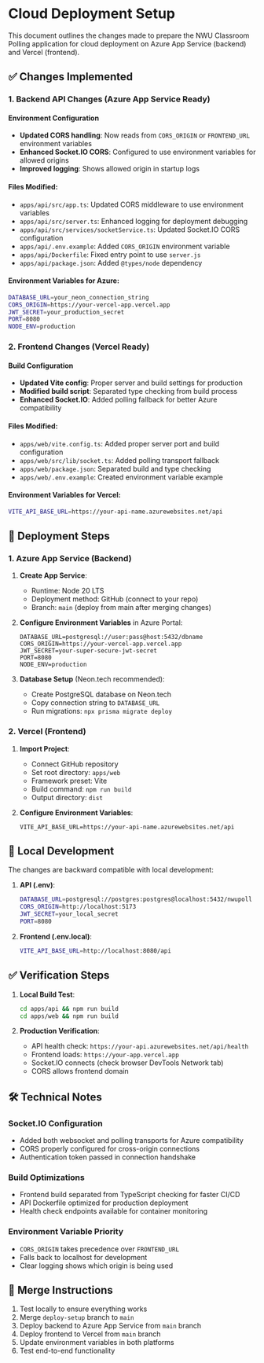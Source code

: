 # Cloud Deployment Setup

This document outlines the changes made to prepare the NWU Classroom Polling application for cloud deployment on Azure App Service (backend) and Vercel (frontend).

## ✅ Changes Implemented

### 1. Backend API Changes (Azure App Service Ready)

#### Environment Configuration
- **Updated CORS handling**: Now reads from `CORS_ORIGIN` or `FRONTEND_URL` environment variables
- **Enhanced Socket.IO CORS**: Configured to use environment variables for allowed origins
- **Improved logging**: Shows allowed origin in startup logs

#### Files Modified:
- `apps/api/src/app.ts`: Updated CORS middleware to use environment variables
- `apps/api/src/server.ts`: Enhanced logging for deployment debugging
- `apps/api/src/services/socketService.ts`: Updated Socket.IO CORS configuration
- `apps/api/.env.example`: Added `CORS_ORIGIN` environment variable
- `apps/api/Dockerfile`: Fixed entry point to use `server.js`
- `apps/api/package.json`: Added `@types/node` dependency

#### Environment Variables for Azure:
```bash
DATABASE_URL=your_neon_connection_string
CORS_ORIGIN=https://your-vercel-app.vercel.app
JWT_SECRET=your_production_secret
PORT=8080
NODE_ENV=production
```

### 2. Frontend Changes (Vercel Ready)

#### Build Configuration
- **Updated Vite config**: Proper server and build settings for production
- **Modified build script**: Separated type checking from build process
- **Enhanced Socket.IO**: Added polling fallback for better Azure compatibility

#### Files Modified:
- `apps/web/vite.config.ts`: Added proper server port and build configuration
- `apps/web/src/lib/socket.ts`: Added polling transport fallback
- `apps/web/package.json`: Separated build and type checking
- `apps/web/.env.example`: Created environment variable example

#### Environment Variables for Vercel:
```bash
VITE_API_BASE_URL=https://your-api-name.azurewebsites.net/api
```

## 🚀 Deployment Steps

### 1. Azure App Service (Backend)

1. **Create App Service**:
   - Runtime: Node 20 LTS
   - Deployment method: GitHub (connect to your repo)
   - Branch: `main` (deploy from main after merging changes)

2. **Configure Environment Variables** in Azure Portal:
   ```
   DATABASE_URL=postgresql://user:pass@host:5432/dbname
   CORS_ORIGIN=https://your-vercel-app.vercel.app
   JWT_SECRET=your-super-secure-jwt-secret
   PORT=8080
   NODE_ENV=production
   ```

3. **Database Setup** (Neon.tech recommended):
   - Create PostgreSQL database on Neon.tech
   - Copy connection string to `DATABASE_URL`
   - Run migrations: `npx prisma migrate deploy`

### 2. Vercel (Frontend)

1. **Import Project**:
   - Connect GitHub repository
   - Set root directory: `apps/web`
   - Framework preset: Vite
   - Build command: `npm run build`
   - Output directory: `dist`

2. **Configure Environment Variables**:
   ```
   VITE_API_BASE_URL=https://your-api-name.azurewebsites.net/api
   ```

## 🔧 Local Development

The changes are backward compatible with local development:

1. **API (.env)**:
   ```bash
   DATABASE_URL=postgresql://postgres:postgres@localhost:5432/nwupoll
   CORS_ORIGIN=http://localhost:5173
   JWT_SECRET=your_local_secret
   PORT=8080
   ```

2. **Frontend (.env.local)**:
   ```bash
   VITE_API_BASE_URL=http://localhost:8080/api
   ```

## ✅ Verification Steps

1. **Local Build Test**:
   ```bash
   cd apps/api && npm run build
   cd apps/web && npm run build
   ```

2. **Production Verification**:
   - API health check: `https://your-api.azurewebsites.net/api/health`
   - Frontend loads: `https://your-app.vercel.app`
   - Socket.IO connects (check browser DevTools Network tab)
   - CORS allows frontend domain

## 🛠 Technical Notes

### Socket.IO Configuration
- Added both websocket and polling transports for Azure compatibility
- CORS properly configured for cross-origin connections
- Authentication token passed in connection handshake

### Build Optimizations
- Frontend build separated from TypeScript checking for faster CI/CD
- API Dockerfile optimized for production deployment
- Health check endpoints available for container monitoring

### Environment Variable Priority
- `CORS_ORIGIN` takes precedence over `FRONTEND_URL`
- Falls back to localhost for development
- Clear logging shows which origin is being used

## 📝 Merge Instructions

1. Test locally to ensure everything works
2. Merge `deploy-setup` branch to `main`
3. Deploy backend to Azure App Service from `main` branch
4. Deploy frontend to Vercel from `main` branch
5. Update environment variables in both platforms
6. Test end-to-end functionality
